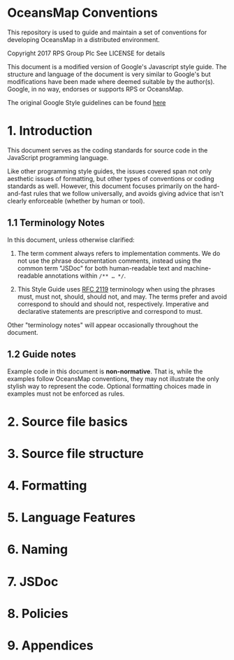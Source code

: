 # OceansMap Conventions

This repository is used to guide and maintain a set of conventions for
developing OceansMap in a distributed environment.

Copyright 2017 RPS Group Plc
See LICENSE for details

This document is a modified version of Google's Javascript style guide. The
structure and language of the document is very similar to Google's but
modifications have been made where deemed suitable by the author(s). Google, in
no way, endorses or supports RPS or OceansMap.

The original Google Style guidelines can be found
[here](https://google.github.io/styleguide/jsguide.html)

# 1. Introduction

This document serves as the coding standards for source code in the JavaScript
programming language. 

Like other programming style guides, the issues covered span not only aesthetic
issues of formatting, but other types of conventions or coding standards as
well. However, this document focuses primarily on the hard-and-fast rules that
we follow universally, and avoids giving advice that isn't clearly enforceable
(whether by human or tool).

## 1.1 Terminology Notes

In this document, unless otherwise clarified:

1. The term comment always refers to implementation comments. We do not use the
   phrase documentation comments, instead using the common term "JSDoc" for
   both human-readable text and machine-readable annotations within `/** … */`.

2. This Style Guide uses [RFC 2119](https://www.ietf.org/rfc/rfc2119.txt)
   terminology when using the phrases must, must not, should, should not, and
   may. The terms prefer and avoid correspond to should and should not,
   respectively. Imperative and declarative statements are prescriptive and
   correspond to must.

Other "terminology notes" will appear occasionally throughout the document.

## 1.2 Guide notes

Example code in this document is **non-normative**. That is, while the examples
follow OceansMap conventions, they may not illustrate the only stylish way to
represent the code. Optional formatting choices made in examples must not be
enforced as rules.

# 2. Source file basics

# 3. Source file structure

# 4. Formatting

# 5. Language Features

# 6. Naming

# 7. JSDoc

# 8. Policies

# 9. Appendices

